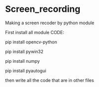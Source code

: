# Screen_recording
Making a screen recoder by python module

First install all module
CODE:

pip install opencv-python

pip install pywin32

pip install numpy

pip install pyautogui


then write all the code that are in other files
